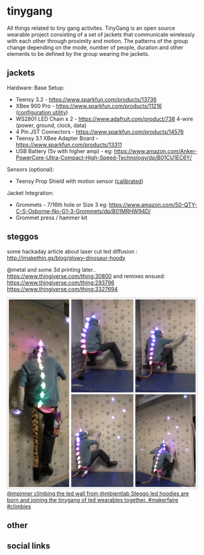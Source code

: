 # tinygang
All things related to tiny gang activites. TinyGang is an open source wearable project consisting of a set of jackets that communicate wirelessly with each other through proximity and motion. The patterns of the group change depending on the mode, number of people, duration and other elements to be defined by the group wearing the jackets.

## jackets

Hardware:
Base Setup:

- Teensy 3.2 - https://www.sparkfun.com/products/13736
- XBee 900 Pro - https://www.sparkfun.com/products/11216 ([configuration utility](https://www.digi.com/products/iot-platform/xctu))
- WS2801 LED Chain x 2 - https://www.adafruit.com/product/738 
  4-wire (power, ground, clock, data)
- 4 Pin JST Connectors - https://www.sparkfun.com/products/14576
- Teensy 3.1 XBee Adapter Board - https://www.sparkfun.com/products/13311
- USB Battery (5v with higher amp) - eg: https://www.amazon.com/Anker-PowerCore-Ultra-Compact-High-Speed-Technology/dp/B01CU1EC6Y/

Sensors (optional):

- Teensy Prop Shield with motion sensor ([calibrated](https://www.pjrc.com/store/prop_shield.html))

Jacket Integration:

- Grommets - 7/16th hole or Size 3 eg: https://www.amazon.com/50-QTY-C-S-Osborne-No-G1-3-Grommets/dp/B01MRHW94D/
- Grommet press / hammer kit

## steggos

some hackaday article about laser cut led diffusion :
http://imakethin.gs/blog/glowy-dinosaur-hoody

@metal and some 3d printing later..
https://www.thingiverse.com/thing:30800
and remixes ensued: https://www.thingiverse.com/thing:293796
https://www.thingiverse.com/thing:3327694


![alt text](https://raw.githubusercontent.com/adellelin/tinygang/master/img/steggo.png)
[@mpinner climbing the led wall from @mbientlab 
Steggo led hoodies are born and joining the tinygang of led wearables together. #makerfaire #climbies](https://flic.kr/p/ekGJMU)


## other


## social links

